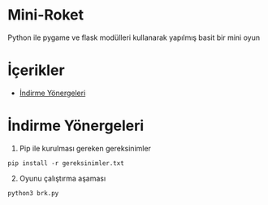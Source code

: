 # Mini-Roket
Python ile pygame ve flask modülleri kullanarak yapılmış basit bir mini oyun

İçerikler
=================
* [İndirme Yönergeleri](#İndirme-Yönergeleri)

# İndirme Yönergeleri

1. Pip ile kurulması gereken gereksinimler

`pip install -r gereksinimler.txt`

2. Oyunu çalıştırma aşaması

`python3 brk.py`
